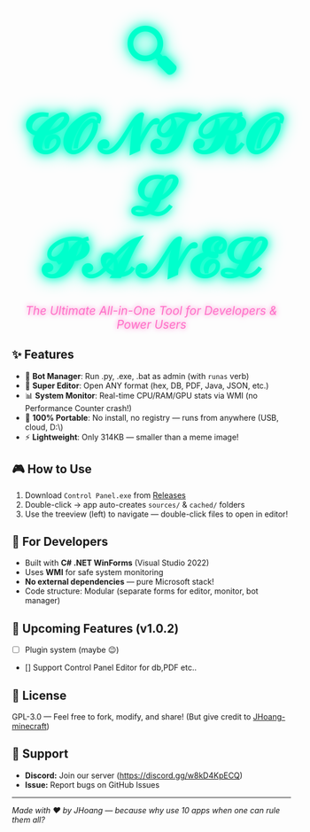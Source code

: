 <h1 align="center">
  <span style="font-size: 3.5em; color: #00ffcc; text-shadow: 0 0 15px #00ffcc, 0 0 30px #00ffcc; font-family: 'Courier New', monospace; font-weight: bold; letter-spacing: 2px;">
    🔍 𝓒𝓞𝓝𝓣𝓡𝓞𝓛 𝓟𝓐𝓝𝓔𝓛
  </span>
</h1>
<p align="center">
  <span style="font-size: 1.5em; color: #ff6ec7; text-shadow: 0 0 10px #ff6ec7; font-style: italic;">
    The Ultimate All-in-One Tool for Developers & Power Users
  </span>
</p>

## ✨ Features  
- 🚀 **Bot Manager**: Run .py, .exe, .bat as admin (with `runas` verb)  
- 📁 **Super Editor**: Open ANY format (hex, DB, PDF, Java, JSON, etc.)  
- 📊 **System Monitor**: Real-time CPU/RAM/GPU stats via WMI (no Performance Counter crash!)  
- 🧩 **100% Portable**: No install, no registry — runs from anywhere (USB, cloud, D:\\)  
- ⚡ **Lightweight**: Only 314KB — smaller than a meme image!  

## 🎮 How to Use  
1. Download `Control Panel.exe` from [Releases](../../releases)  
2. Double-click → app auto-creates `sources/` & `cached/` folders  
3. Use the treeview (left) to navigate — double-click files to open in editor!  

## 🔧 For Developers  
- Built with **C# .NET WinForms** (Visual Studio 2022)  
- Uses **WMI** for safe system monitoring  
- **No external dependencies** — pure Microsoft stack!  
- Code structure: Modular (separate forms for editor, monitor, bot manager)  
  

## 🚀 Upcoming Features (v1.0.2)  
- [ ] Plugin system (maybe 😉)  
- [] Support Control Panel Editor for db,PDF etc..

## 📜 License  
GPL-3.0 — Feel free to fork, modify, and share! (But give credit to [JHoang-minecraft](https://github.com/JHoang-minecraft))  

## 💬 Support  
- **Discord:** Join our server (https://discord.gg/w8kD4KpECQ)  
- **Issue:** Report bugs on GitHub Issues  

---
*Made with ❤️ by JHoang — because why use 10 apps when one can rule them all?*  
